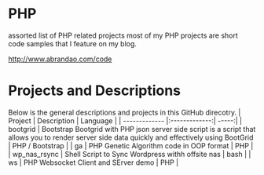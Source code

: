 # PHP
assorted list of PHP related projects most of my PHP projects are short code samples that I feature on my blog. 

http://www.abrandao.com/code

# Projects and Descriptions
Below is the general descriptions and projects in this GitHub direcotry.
| Project        | Description           | Language   |
| ------------- |:-------------:| -----:|
| bootgrid     | Bootstrap Bootgrid with PHP json server side script is a script that allows you to render server side data quickly and effectively using BootGrid | PHP / Bootstrap  |
| ga      | PHP Genetic Algorithm code in OOP format      |   PHP |
| wp_nas_rsync  | Shell Script to Sync Wordpress withh offsite nas     |   bash   |
| ws   | PHP Websocket Client and SErver demo     |   PHP   |
